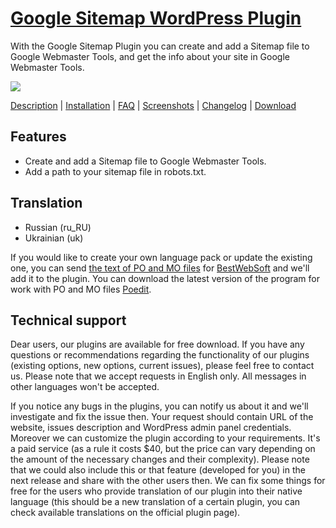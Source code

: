 <a href="http://bestwebsoft.com/products/google-sitemap/" target=_blank>Google Sitemap WordPress Plugin</a>
========================

With the Google Sitemap Plugin you can create and add a Sitemap file to Google Webmaster Tools, and get the info about your site in Google Webmaster Tools.

<img src="http://bestwebsoft.com/wp-content/uploads/2014/09/google-sitemap-banner-website.jpg" />

<a href="http://bestwebsoft.com/products/google-sitemap/description/" target=_blank>Description</a> | 
<a href="http://bestwebsoft.com/products/google-sitemap/installation/" target=_blank>Installation</a> | 
<a href="http://bestwebsoft.com/products/google-sitemap/faq/" target=_blank>FAQ</a> | 
<a href="http://bestwebsoft.com/products/google-sitemap/screenshots/" target=_blank>Screenshots</a> | 
<a href="http://bestwebsoft.com/products/google-sitemap/changelog/" target=_blank>Changelog</a> | 
<a href="http://bestwebsoft.com/products/google-sitemap/download/" target=_blank>Download</a>


Features
-----------------------------
* Create and add a Sitemap file to Google Webmaster Tools.
* Add a path to your sitemap file in robots.txt.


Translation
-----------------------------
* Russian (ru_RU)
* Ukrainian (uk)

If you would like to create your own language pack or update the existing one, you can send <a href="http://codex.wordpress.org/Translating_WordPress" target="_blank">the text of PO and MO files</a> for <a href="http://support.bestwebsoft.com" target="_blank">BestWebSoft</a> and we'll add it to the plugin. You can download the latest version of the program for work with PO and MO files <a href="http://www.poedit.net/download.php" target="_blank">Poedit</a>.


Technical support
-----------------------------
Dear users, our plugins are available for free download. If you have any questions or recommendations regarding the functionality of our plugins (existing options, new options, current issues), please feel free to contact us. Please note that we accept requests in English only. All messages in other languages won't be accepted.

If you notice any bugs in the plugins, you can notify us about it and we'll investigate and fix the issue then. Your request should contain URL of the website, issues description and WordPress admin panel credentials.
Moreover we can customize the plugin according to your requirements. It's a paid service (as a rule it costs $40, but the price can vary depending on the amount of the necessary changes and their complexity). Please note that we could also include this or that feature (developed for you) in the next release and share with the other users then.
We can fix some things for free for the users who provide translation of our plugin into their native language (this should be a new translation of a certain plugin, you can check available translations on the official plugin page).